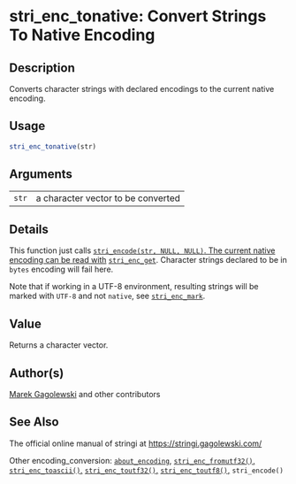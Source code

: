 # stri\_enc\_tonative: Convert Strings To Native Encoding

## Description

Converts character strings with declared encodings to the current native encoding.

## Usage

```r
stri_enc_tonative(str)
```

## Arguments

|       |                                    |
|-------|------------------------------------|
| `str` | a character vector to be converted |

## Details

This function just calls [`stri_encode(str, NULL, NULL)`. The current native encoding can be read with](stri_encode.md) [`stri_enc_get`](stri_enc_set.md). Character strings declared to be in `bytes` encoding will fail here.

Note that if working in a UTF-8 environment, resulting strings will be marked with `UTF-8` and not `native`, see [`stri_enc_mark`](stri_enc_mark.md).

## Value

Returns a character vector.

## Author(s)

[Marek Gagolewski](https://www.gagolewski.com/) and other contributors

## See Also

The official online manual of <span class="pkg">stringi</span> at <https://stringi.gagolewski.com/>

Other encoding\_conversion: [`about_encoding`](about_encoding.md), [`stri_enc_fromutf32()`,](stri_enc_fromutf32.md) [`stri_enc_toascii()`,](stri_enc_toascii.md) [`stri_enc_toutf32()`,](stri_enc_toutf32.md) [`stri_enc_toutf8()`,](stri_enc_toutf8.md) `stri_encode()`
